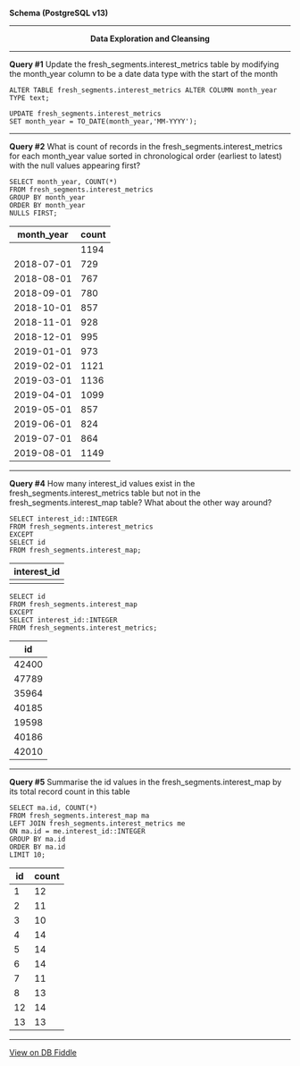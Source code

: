 **Schema (PostgreSQL v13)**

---
<p align=center><b>Data Exploration and Cleansing</b>

---

**Query #1** Update the fresh_segments.interest_metrics table by modifying the month_year column to be a date data type with the start of the month

    ALTER TABLE fresh_segments.interest_metrics ALTER COLUMN month_year TYPE text;

    UPDATE fresh_segments.interest_metrics
    SET month_year = TO_DATE(month_year,'MM-YYYY');

---
**Query #2** What is count of records in the fresh_segments.interest_metrics for each month_year value sorted in chronological order (earliest to latest) with the null values appearing first?

    SELECT month_year, COUNT(*)
    FROM fresh_segments.interest_metrics
    GROUP BY month_year
    ORDER BY month_year
    NULLS FIRST;

| month_year | count |
| ---------- | ----- |
|            | 1194  |
| 2018-07-01 | 729   |
| 2018-08-01 | 767   |
| 2018-09-01 | 780   |
| 2018-10-01 | 857   |
| 2018-11-01 | 928   |
| 2018-12-01 | 995   |
| 2019-01-01 | 973   |
| 2019-02-01 | 1121  |
| 2019-03-01 | 1136  |
| 2019-04-01 | 1099  |
| 2019-05-01 | 857   |
| 2019-06-01 | 824   |
| 2019-07-01 | 864   |
| 2019-08-01 | 1149  |

---
**Query #4** How many interest_id values exist in the fresh_segments.interest_metrics table but not in the fresh_segments.interest_map table? What about the other way around?

    SELECT interest_id::INTEGER
    FROM fresh_segments.interest_metrics
    EXCEPT
    SELECT id
    FROM fresh_segments.interest_map;

| interest_id |
| ----------- |
|             |

    SELECT id
    FROM fresh_segments.interest_map
    EXCEPT
    SELECT interest_id::INTEGER
    FROM fresh_segments.interest_metrics;

| id    |
| ----- |
| 42400 |
| 47789 |
| 35964 |
| 40185 |
| 19598 |
| 40186 |
| 42010 |

---
**Query #5** Summarise the id values in the fresh_segments.interest_map by its total record count in this table

    SELECT ma.id, COUNT(*)
    FROM fresh_segments.interest_map ma
    LEFT JOIN fresh_segments.interest_metrics me
    ON ma.id = me.interest_id::INTEGER
    GROUP BY ma.id
    ORDER BY ma.id
    LIMIT 10;

| id  | count |
| --- | ----- |
| 1   | 12    |
| 2   | 11    |
| 3   | 10    |
| 4   | 14    |
| 5   | 14    |
| 6   | 14    |
| 7   | 11    |
| 8   | 13    |
| 12  | 14    |
| 13  | 13    |

---

[View on DB Fiddle](https://www.db-fiddle.com/f/iRdsT76vaus813crPP8Ma4/10)
